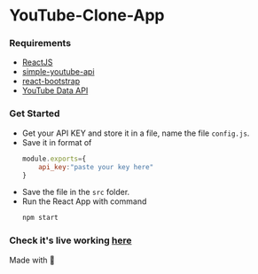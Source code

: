 # YouTube-Clone-App

### Requirements
* [ReactJS](https://reactjs.org/docs/getting-started.html)
* [simple-youtube-api](https://github.com/tjrgg/simple-youtube-api)
* [react-bootstrap](https://react-bootstrap.github.io/getting-started/introduction)
* [YouTube Data API](https://developers.google.com/youtube/v3/getting-started)

### Get Started

* Get your API KEY and store it in a file, name the file `config.js`.
* Save it in format of 
    ```js
    module.exports={
        api_key:"paste your key here"
    }
    ```
* Save the file in the `src` folder.
* Run the React App with command
  ```sh
  npm start
  ```

### Check it's live working [here](https://arshal-yt-clone.tribematrimony.in/)

Made with 💖